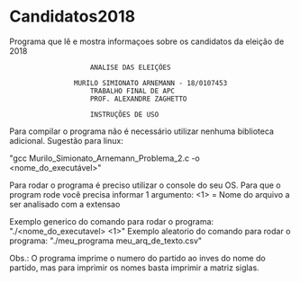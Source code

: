 # Candidatos2018
Programa que lê e mostra informaçoes sobre os candidatos da eleição de 2018

				    	ANALISE DAS ELEIÇÕES

			     	MURILO SIMIONATO ARNEMANN - 18/0107453
				       	TRABALHO FINAL DE APC
				        PROF. ALEXANDRE ZAGHETTO

				    	INSTRUÇÕES DE USO
Para compilar o programa não é necessário utilizar nenhuma biblioteca adicional. Sugestão para linux:

"gcc Murilo_Simionato_Arnemann_Problema_2.c -o <nome_do_executável>"

Para rodar o programa é preciso utilizar o console do seu OS.
Para que o program rode você precisa informar 1 argumento:
<1> = Nome do arquivo a ser analisado com a extensao

Exemplo generico do comando para rodar o programa:
"./<nome_do_executavel> <1>"
Exemplo aleatorio do comando para rodar o programa:
"./meu_programa meu_arq_de_texto.csv"


Obs.: O programa imprime o numero do partido ao inves do nome do partido, mas para imprimir os nomes basta imprimir a matriz siglas.

